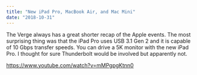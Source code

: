 ```yaml
---
title: "New iPad Pro, MacBook Air, and Mac Mini"
date: "2018-10-31"
---
```


The Verge always has a great shorter recap of the Apple events. The most surprising thing was that the iPad Pro uses USB 3.1 Gen 2 and it is capable of 10 Gbps transfer speeds. You can drive a 5K monitor with the new iPad Pro. I thought for sure Thunderbolt would be involved but apparently not.

https://www.youtube.com/watch?v=mMPgpgKtnn0
